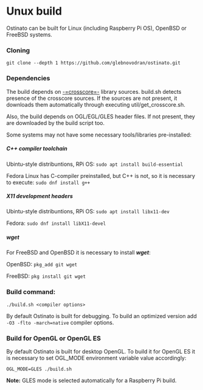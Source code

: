 # Unux build

Ostinato can be built for Linux (including Raspberry Pi OS), OpenBSD or FreeBSD systems.

### Cloning

`git clone --depth 1 https://github.com/glebnovodran/ostinato.git`

### Dependencies

The build depends on [-=crosscore=-](https://github.com/schaban/crosscore_dev) library sources. build.sh detects presence of the crosscore sources. If the sources are not present, it downloads them automatically through executing util/get_crosscore.sh.

Also, the build depends on OGL/EGL/GLES header files. If not present, they are downloaded by the build script too.

Some systems may not have some necessary tools/libraries pre-installed:

##### **_C++ compiler toolchain_**

Ubintu-style distribuntions, RPi OS:
`sudo apt install build-essential`

Fedora Linux has C-compiler preinstalled, but C++ is not, so it is necessary to execute:
`sudo dnf install g++`

##### **_X11 development headers_**
Ubintu-style distribuntions, RPi OS:
`sudo apt install libx11-dev`

Fedora:
`sudo dnf install libX11-devel`

##### **_wget_**
For FreeBSD and OpenBSD it is necessary to install **_wget_**:

OpenBSD: `pkg_add git wget`

FreeBSD: `pkg install git wget`


### Build command:

`./build.sh <compiler options>`

By default Ostinato is built for debugging. To build an optimized version add `-O3 -flto -march=native` compiler options.

### Build for OpenGL or OpenGL ES

By default Ostinato is built for desktop OpenGL. To build it for OpenGL ES it is necessary to set OGL_MODE environment variable value accordingly:

`OGL_MODE=GLES ./build.sh`

**Note:** GLES mode is selected automatically for a Raspberry Pi build.
